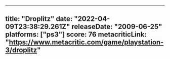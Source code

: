 
---
title: "Droplitz"
date: "2022-04-09T23:38:29.261Z"
releaseDate: "2009-06-25"
platforms: ["ps3"]
score: 76
metacriticLink: "https://www.metacritic.com/game/playstation-3/droplitz"
---
